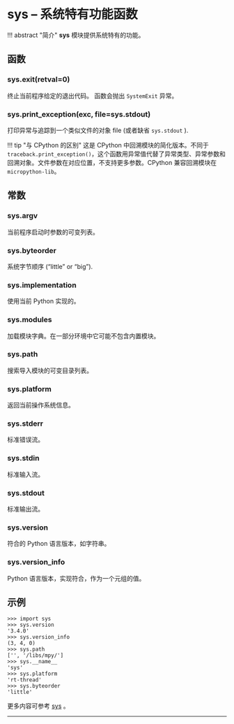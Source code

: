 # **sys** – 系统特有功能函数

!!! abstract "简介"
    **sys** 模块提供系统特有的功能。

## 函数

### **sys.exit**(retval=0)  
  终止当前程序给定的退出代码。 函数会抛出 `SystemExit` 异常。
### **sys.print_exception**(exc, file=sys.stdout)  
  打印异常与追踪到一个类似文件的对象 file (或者缺省 `sys.stdout` ).

!!! tip "与 CPython 的区别"
    这是 CPython 中回溯模块的简化版本。不同于 `traceback.print_exception()`，这个函数用异常值代替了异常类型、异常参数和回溯对象。文件参数在对应位置，不支持更多参数。CPython 兼容回溯模块在 `micropython-lib`。  

## 常数

### **sys.argv**  
  当前程序启动时参数的可变列表。

### **sys.byteorder**  
  系统字节顺序 (“little” or “big”).

### **sys.implementation**  
  使用当前 Python 实现的。

### **sys.modules**  
  加载模块字典。在一部分环境中它可能不包含内置模块。

### **sys.path**  
  搜索导入模块的可变目录列表。

### **sys.platform**  
  返回当前操作系统信息。

### **sys.stderr**  
  标准错误流。

### **sys.stdin**  
  标准输入流。

### **sys.stdout**  
  标准输出流。

### **sys.version**  
  符合的 Python 语言版本，如字符串。

### **sys.version_info**  
  Python 语言版本，实现符合，作为一个元组的值。

## 示例 

```
>>> import sys
>>> sys.version
'3.4.0'
>>> sys.version_info
(3, 4, 0)
>>> sys.path
['', '/libs/mpy/']
>>> sys.__name__
'sys'
>>> sys.platform
'rt-thread'
>>> sys.byteorder
'little'
```

更多内容可参考 [sys](http://docs.micropython.org/en/latest/pyboard/library/sys.html) 。

----------
